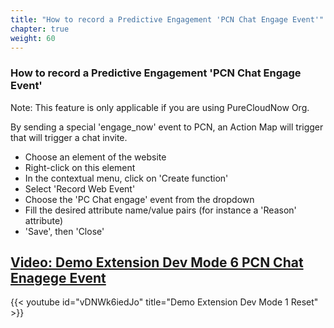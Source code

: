 ```yaml
---
title: "How to record a Predictive Engagement 'PCN Chat Engage Event'"
chapter: true
weight: 60
---
```



### How to record a Predictive Engagement 'PCN Chat Engage Event'

Note: This feature is only applicable if you are using PureCloudNow Org.

By sending a special 'engage_now' event to PCN, an Action Map will trigger that will trigger a chat invite.

- Choose an element of the website
- Right-click on this element
- In the contextual menu, click on 'Create function'
- Select 'Record Web Event'
- Choose the 'PC Chat engage' event from the dropdown
- Fill the desired attribute name/value pairs (for instance a 'Reason' attribute)
- 'Save', then 'Close'

## [Video: Demo Extension Dev Mode 6 PCN Chat Enagege Event](https://youtu.be/XW8yANQ01L8)

{{< youtube id="vDNWk6iedJo" title="Demo Extension Dev Mode 1 Reset" >}}

